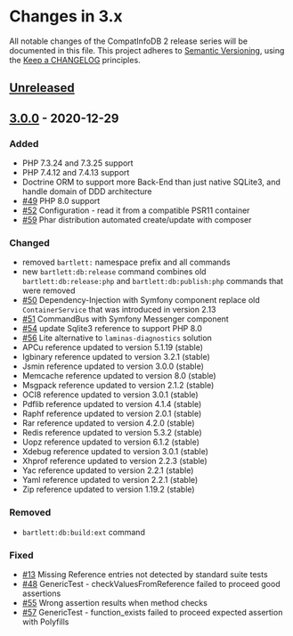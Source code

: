 # Changes in 3.x

All notable changes of the CompatInfoDB 2 release series will be documented in this file.
This project adheres to [Semantic Versioning](http://semver.org/),
using the [Keep a CHANGELOG](http://keepachangelog.com) principles.

## [Unreleased]

## [3.0.0] - 2020-12-29

### Added

- PHP 7.3.24 and 7.3.25 support
- PHP 7.4.12 and 7.4.13 support
- Doctrine ORM to support more Back-End than just native SQLite3, and handle domain of DDD architecture
- [#49](https://github.com/llaville/php-compatinfo-db/issues/49) PHP 8.0 support
- [#52](https://github.com/llaville/php-compatinfo-db/issues/52) Configuration - read it from a compatible PSR11 container
- [#59](https://github.com/llaville/php-compatinfo-db/issues/59) Phar distribution automated create/update with composer

### Changed

- removed `bartlett:` namespace prefix and all commands
- new `bartlett:db:release` command combines old `bartlett:db:release:php` and `bartlett:db:publish:php` commands that were removed
- [#50](https://github.com/llaville/php-compatinfo-db/issues/50) Dependency-Injection with Symfony component
replace old `ContainerService` that was introduced in version 2.13
- [#51](https://github.com/llaville/php-compatinfo-db/issues/51) CommandBus with Symfony Messenger component
- [#54](https://github.com/llaville/php-compatinfo-db/issues/54) update Sqlite3 reference to support PHP 8.0
- [#56](https://github.com/llaville/php-compatinfo-db/issues/56) Lite alternative to `laminas-diagnostics` solution
- APCu reference updated to version 5.1.19 (stable)
- Igbinary reference updated to version 3.2.1 (stable)
- Jsmin reference updated to version 3.0.0 (stable)
- Memcache reference updated to version 8.0 (stable)
- Msgpack reference updated to version 2.1.2 (stable)
- OCI8 reference updated to version 3.0.1 (stable)
- Pdflib reference updated to version 4.1.4 (stable)
- Raphf reference updated to version 2.0.1 (stable)
- Rar reference updated to version 4.2.0 (stable)
- Redis reference updated to version 5.3.2 (stable)
- Uopz reference updated to version 6.1.2 (stable)
- Xdebug reference updated to version 3.0.1 (stable)
- Xhprof reference updated to version 2.2.3 (stable)
- Yac reference updated to version 2.2.1 (stable)
- Yaml reference updated to version 2.2.1 (stable)
- Zip reference updated to version 1.19.2 (stable)

### Removed

- `bartlett:db:build:ext` command

### Fixed

- [#13](https://github.com/llaville/php-compatinfo-db/issues/13) Missing Reference entries not detected by standard suite tests
- [#48](https://github.com/llaville/php-compatinfo-db/issues/48) GenericTest - checkValuesFromReference failed to proceed good assertions
- [#55](https://github.com/llaville/php-compatinfo-db/issues/55) Wrong assertion results when method checks
- [#57](https://github.com/llaville/php-compatinfo-db/issues/57) GenericTest - function_exists failed to proceed expected assertion with Polyfills

[unreleased]: https://github.com/llaville/php-compatinfo-db/compare/3.0.0...HEAD
[3.0.0]: https://github.com/llaville/php-compatinfo-db/compare/2.19.0...3.0.0

